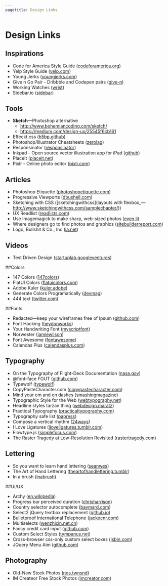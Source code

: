 ```yaml
---
pagetitle: Design Links
---
```

# Design Links

## Inspirations

* Code for America Style Guide ([codeforamerica.org](http://style.codeforamerica.org/))
* Yelp Style Guide ([yelp.com](http://engineeringblog.yelp.com/2014/02/yelps-got-style-and-the-guide-to-back-it-up.html))
* Young Jerks ([youngjerks.com](http://youngjerks.com/))
* Give n Go Pair - Dribbble and Codepen pairs ([give-n](http://give-n-go.tumblr.com/))
* Working Watches ([wrist](http://www.wrist.im/))
* Sidebar.io ([sidebar](http://sidebar.io/))

## Tools
* **Sketch**—Photoshop alternative
  * http://www.bohemiancoding.com/sketch/
  * https://medium.com/design-ux/25545f6cb161
* Effeckt.css ([h5bp.github](http://h5bp.github.io/Effeckt.css/dist/))
* Photoshop/Illustrator Cheatsheets ([zerolag](http://www.zerolag.com/infographics/))
* Responsinator ([responsinator](http://www.responsinator.com/))
* Inkpad - Open source vector illustration app for iPad ([github](https://github.com/sprang/Inkpad))
* PlaceIt ([placeit.net](https://placeit.net/#!/stages/iphone-5s-held-by-man))
* Pixlr - Online photo editor ([pixlr.com](http://pixlr.com/editor/))

## Articles

* Photoshop Etiquette ([photoshopetiquette.com](http://photoshopetiquette.com/))
* Progressive Viewports ([dbushell.com](http://dbushell.com/2013/07/25/progressive-viewports/))
* Sketching with CSS ([sketchingwithcss](layouts with flexbox_—http://www.sketchingwithcss.com/samplechapter/))
* UX Readlist ([readlists.com](http://readlists.com/user/Dangerwells/))
* Use Imagemagick to make sharp, web-sized photos ([even.li](https://even.li/imagemagick-sharp-web-sized-photographs/))
* Where designers go to find photos and graphics ([sitebuilderreport.com](http://www.sitebuilderreport.com/blog/where-the-best-designers-go-to-find-photos-and-graphics))
* Logo, Bullshit & Co., Inc ([ia.net](http://ia.net/blog/logo-bullshit-co-inc/))

## Videos

* Test Driven Design ([startuplab.googleventures](http://startuplab.googleventures.com/test-driven-design-2013-07-09))

##Colors

* 147 Colors ([147colors](http://www.147colors.com/))
* FlatUI Colors ([flatuicolors.com](http://flatuicolors.com/))
* Adobe Kuler ([kuler.adobe](http://kuler.adobe.com/))
* Generate Colors Programatically ([devmag](http://devmag.org.za/2012/07/29/how-to-choose-colours-procedurally-algorithms/))
* 444 text ([twitter.com](https://twitter.com/HoeflerCo/status/11800719859))

##Fonts

* Redacted—keep your wireframes free of Ipsum ([github.com](https://github.com/christiannaths/Redacted-Font))
* Font Hacking ([heydonworks](http://www.heydonworks.com/article/font-hacking))
* Your Handwriting Font ([myscriptfont](http://www.myscriptfont.com/))
* Norwester ([jamiewilson](http://jamiewilson.io/norwester/))
* Font Awesome ([fontawesome](http://fontawesome.io/?4))
* Calendas Plus ([calendasplus.com](http://www.calendasplus.com/index.html))

## Typography

* On the Typography of Flight-Deck Documentation ([nasa.gov](http://ti.arc.nasa.gov/m/profile/adegani/Flight-Deck_Documentation.pdf))
* @font-face FOUT ([github.com](https://github.com/typekit/webfontloader))
* Typewolf ([typewolf](http://www.typewolf.com/))
* CopyPasteCharacter.com ([copypastecharacter.com](http://copypastecharacter.com/))
* Mind your em and en dashes ([smashingmagazine](http://www.smashingmagazine.com/2011/08/15/mind-your-en-and-em-dashes-typographic-etiquette/))
* Typographic Style for the Web ([webtypography.net](http://webtypography.net/))
* Headline styles tarzan thing ([webdesign.maratz](http://webdesign.maratz.com/lab/subheads/?v=04c))
* Practical Typography ([practicaltypography.com](http://practicaltypography.com/))
* Typography safe list ([papress](http://www.papress.com/other/thinkingwithtype/letter/few_fonts.htm))
* Compose a vertical rhythm ([24ways](http://24ways.org/2006/compose-to-a-vertical-rhythm/))
* I Love Ligatures ([iloveligatures.tumblr.com](http://iloveligatures.tumblr.com/))
* Flowtype.js ([simplefocus.com](http://simplefocus.com/flowtype/))
* The Raster Tragedy at Low-Resolution Revisited ([rastertragedy.com](http://www.rastertragedy.com/))

## Lettering

* So you want to learn hand lettering ([seanwes](http://seanwes.com/learn/))
* The Art of Hand Lettering ([theartofhandlettering.tumblr](http://theartofhandlettering.tumblr.com/))
* In a brush ([inabrush](http://inabrush.com/))

##UI/UX
* Archy ([en.wikipedia](https://en.wikipedia.org/wiki/Archy))
* Progress bar perceived duration ([chrisharrison](http://www.chrisharrison.net/projects/progressbars2/ProgressBarsHarrison.pdf))
* Country selector autocomplete ([baymard.com](http://baymard.com/labs/country-selector))
* Select2 jQuery textbox replacement ([github.io](https://ivaynberg.github.io/select2/))
* Bulletproof International Telephone ([jackocnr.com](http://jackocnr.com/intl-tel-input.html))
* Multiselects ([wenzhixin.net.cn](http://wenzhixin.net.cn/p/multiple-select/docs/))
* Fancy credit card input ([github.com](https://github.com/jessepollak/card))
* Custom Select Styles ([tympanus.net](http://tympanus.net/codrops/2014/07/10/inspiration-for-custom-select-elements/))
* Cross-browser css-only custom select boxes ([jsbin.com](http://jsbin.com/yaruh/37/edit?html,output))
* JQuery Menu Aim ([github.com](https://github.com/kamens/jQuery-menu-aim))

## Photography
* Old-New Stock Photos ([nos.twnsnd](http://nos.twnsnd.co/))
* IM Createor Free Stock Photos ([imcreator.com](http://imcreator.com/free))
